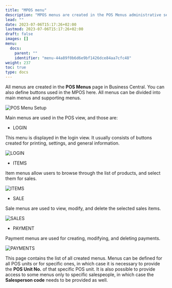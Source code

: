 ```yaml
---
title: "MPOS menu"
description: "MPOS menus are created in the POS Menus administrative section in Business Central, along with the buttons."
lead: ""
date: 2023-07-06T15:17:26+02:00
lastmod: 2023-07-06T15:17:26+02:00
draft: false
images: []
menu:
  docs:
    parent: ""
    identifier: "menu-44a89f0b6d6e9bf1426dce84aa7cfc48"
weight: 237
toc: true
type: docs
---
```


All menus are created in the **POS Menus** page in Business Central. You can also define buttons used in the MPOS here.
All menus can be divided into main menus and supporting menus.

![POS Menu Setup](mpos2.png)

Main menus are used in the POS view, and those are:

- LOGIN

This menu is displayed in the login view. It usually consists of buttons created for printing, settings, and general information.

![LOGIN](mpos_login.png) 

- ITEMS

Item menus allow users to browse through the list of products, and select them for sales.

![ITEMS](mpos_items.png) 

- SALE

Sale menus are used to view, modify, and delete the selected sales items.

![SALES](mpos_sales.png) 

- PAYMENT

Payment menus are used for creating, modifying, and deleting payments.

![PAYMENTS](mpos_payments.png)

This page contains the list of all created menus. Menus can be defined for all POS units or for specific ones, in which case it is necessary to provide the **POS Unit No.** of that specific POS unit. It is also possible to provide access to some menus only to specific salespeople, in which case the **Salesperson code** needs to be provided as well.  
